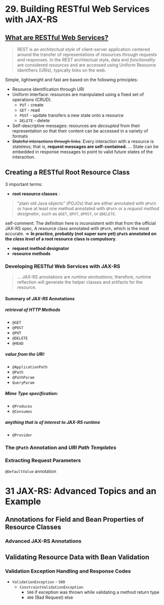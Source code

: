 # 29. Building RESTful Web Services with JAX-RS
## [What are RESTful Web Services?](https://docs.oracle.com/javaee/7/tutorial/jaxrs001.htm)

> REST is an *architectual style* of client-server application centered around the transfer of representations of resources through requests and responses. In the *REST* architectual style, data and *functionality* are considered *resources* and are accessed using Uniform Resource Identifiers (URIs), typically links on the web.

Simple, lightweight and fast are based on the following principles:

* Resource identification through URI
* Uniform interface: resources are manipulated using a fixed set of operations (CRUD).
  * `PUT` - create
  * `GET` - read
  * `POST` - update transfers a new state onto a resource
  * `DELETE` - delete
* Self-descriptive messages: resources are *decoupled* from their representation so that their content can be accessed in a variety of formats
* ~~Stateful interactions through links~~: Every interaction with a resource is stateless; that is, **request messages are self-contained.** ... State can be embedded in response messages to point to valid future states of the interaction.

## Creating a RESTful Root Resource Class
3 important terms:

* **root resource classes** :
> "plain old Java objects" (*POJOs*) that are either annotated with `@Path` or have at least one method annotated with `@Path` or a *request method designator*, such as `@GET`, `@PUT`, `@POST`, or `@DELETE`.

self-comment: The definition here is inconsistent with that from the official JAX-RS spec, A resource class annotated with `@Path`, which is the most accurate. => **In practice, probably (not super sure yet) `@Path` annotated on the *class level* of a root resource class is compulsory**.

* **request method designator** 
* **resource methods**

### Developing RESTful Web Services with JAX-RS
> ... JAX-RS annotations are *runtime anntoations*; therefore, runtime reflection will generate the helper classes and artifacts for the resource.

#### Summary of *JAX-RS* Annotations
##### retrieval of HTTP Methods
* `@GET`
* `@POST`
* `@PUT`
* `@DELETE`
* `@HEAD`

##### value from the URI:

* `@ApplicationPath`
* `@Path`
* `@PathParam`
* `QueryParam`

##### Mime Type specification:

* `@Produces`
* `@Consumes`

##### anything that is of interest to JAX-RS runtime

* `@Provider`

### The `@Path` Annotation and *URI Path Templates*
### Extracting Request Parameters
`@DefaultValue` annotation

# 31 JAX-RS: Advanced Topics and an Example
## Annotations for Field and Bean Properties of Resource Classes
### Advanced JAX-RS Annotations

## Validating Resource Data with Bean Validation
### Validation Exception Handling and Response Codes
* `ValidationException` - `500`
  * `ConstraintValidationException`
    * `500` if exception was thrown while validating a method return type
    * `400` (Bad Request) else



